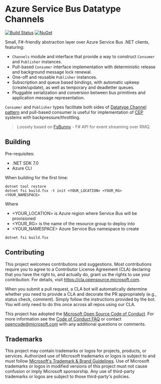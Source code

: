 # Azure Service Bus Datatype Channels

[![Build Status](https://dev.azure.com/azure-fsharp-libs/public/_apis/build/status/Azure.DatatypeChannels.ASB?branchName=master)](https://dev.azure.com/azure-fsharp-libs/public/_build/latest?definitionId=5&branchName=master)
[![NuGet](https://img.shields.io/nuget/v/DatatypeChannels.ASB.svg?style=flat)](https://www.nuget.org/packages/DatatypeChannels.ASB/)


Small, F#-friendly abstraction layer over Azure Service Bus .NET clients, featuring:
- `Channels` module and interface that provide a way to construct `Consumer` and `Publisher` instances.
- Pull-based `Consumer` interface implementation with deterministic release and background message lock renewal.
- One-off and reusable `Publisher` instances.
- Subscription and queue based bindings, with automatic upkeep (create/update), as well as temporary and deadletter queues.
- Pluggable serialization and conversion between bus primitives and application message representation.

`Consumer` and `Publisher` types facilitate both sides of [Datatype Channel pattern](https://www.enterpriseintegrationpatterns.com/patterns/messaging/DatatypeChannel.html) and pull-based consumer is useful for implementation of [CEP](https://en.wikipedia.org/wiki/Complex_event_processing) systems with backpressure/throttling.

> Loosely based on [FsBunny](https://et1975.github.io/FsBunny) - F# API for event streaming over RMQ.

## Building
Pre-requisites:
- .NET SDK 7.0
- Azure CLI

When building for the first time:
```
dotnet tool restore
dotnet fsi build.fsx -t init <YOUR_LOCATION> <YOUR_RG> <YOUR_NAMESPACE>
```
Where 
- <YOUR_LOCATION> is Azure region where Service Bus will be provisioned
- <YOUR_RG> is the name of the resource group to deploy into
- <YOUR_NAMESPACE> Azure Service Bus namespace to create 

```
dotnet fsi build.fsx
```


## Contributing

This project welcomes contributions and suggestions.  Most contributions require you to agree to a
Contributor License Agreement (CLA) declaring that you have the right to, and actually do, grant us
the rights to use your contribution. For details, visit https://cla.opensource.microsoft.com.

When you submit a pull request, a CLA bot will automatically determine whether you need to provide
a CLA and decorate the PR appropriately (e.g., status check, comment). Simply follow the instructions
provided by the bot. You will only need to do this once across all repos using our CLA.

This project has adopted the [Microsoft Open Source Code of Conduct](https://opensource.microsoft.com/codeofconduct/).
For more information see the [Code of Conduct FAQ](https://opensource.microsoft.com/codeofconduct/faq/) or
contact [opencode@microsoft.com](mailto:opencode@microsoft.com) with any additional questions or comments.

## Trademarks

This project may contain trademarks or logos for projects, products, or services. Authorized use of Microsoft 
trademarks or logos is subject to and must follow 
[Microsoft's Trademark & Brand Guidelines](https://www.microsoft.com/en-us/legal/intellectualproperty/trademarks/usage/general).
Use of Microsoft trademarks or logos in modified versions of this project must not cause confusion or imply Microsoft sponsorship.
Any use of third-party trademarks or logos are subject to those third-party's policies.
